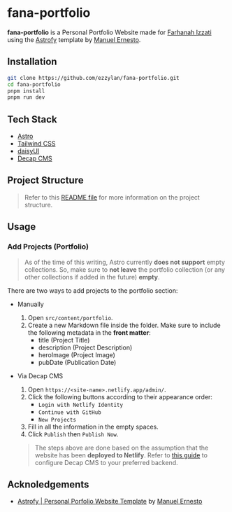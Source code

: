 # fana-portfolio

**fana-portfolio** is a Personal Portfolio Website made for [Farhanah Izzati](https://github.com/farhanahizzati) using the [Astrofy](https://astro.build/themes/details/astrofy/) template by [Manuel Ernesto](https://github.com/manuelernestog).

## Installation

```bash
git clone https://github.com/ezzylan/fana-portfolio.git
cd fana-portfolio
pnpm install
pnpm run dev
```

## Tech Stack

- [Astro](https://astro.build)
- [Tailwind CSS](https://tailwindcss.com/)
- [daisyUI](https://daisyui.com/)
- [Decap CMS](https://decapcms.org/)

## Project Structure

> Refer to this [README file](https://github.com/manuelernestog/astrofy/blob/main/README.md) for more information on the project structure.

## Usage

### Add Projects (Portfolio)

> As of the time of this writing, Astro currently **does not support** empty collections. So, make sure to **not leave** the portfolio collection (or any other collections if added in the future) **empty**.

There are two ways to add projects to the portfolio section:

- Manually

  1. Open `src/content/portfolio`.
  2. Create a new Markdown file inside the folder. Make sure to include the following metadata in the **front matter**:
     - title (Project Title)
     - description (Project Description)
     - heroImage (Project Image)
     - pubDate (Publication Date)

- Via Decap CMS

  1. Open `https://<site-name>.netlify.app/admin/`.
  2. Click the following buttons according to their appearance order:
     - `Login with Netlify Identity`
     - `Continue with GitHub`
     - `New Projects`
  3. Fill in all the information in the empty spaces.
  4. Click `Publish` then `Publish Now`.

  > The steps above are done based on the assumption that the website has been **deployed to Netlify**. Refer to [this guide](https://decapcms.org/docs/add-to-your-site/) to configure Decap CMS to your preferred backend.

## Acknoledgements

- [Astrofy | Personal Porfolio Website Template](https://astro.build/themes/details/astrofy/) by [Manuel Ernesto](https://github.com/manuelernestog)
